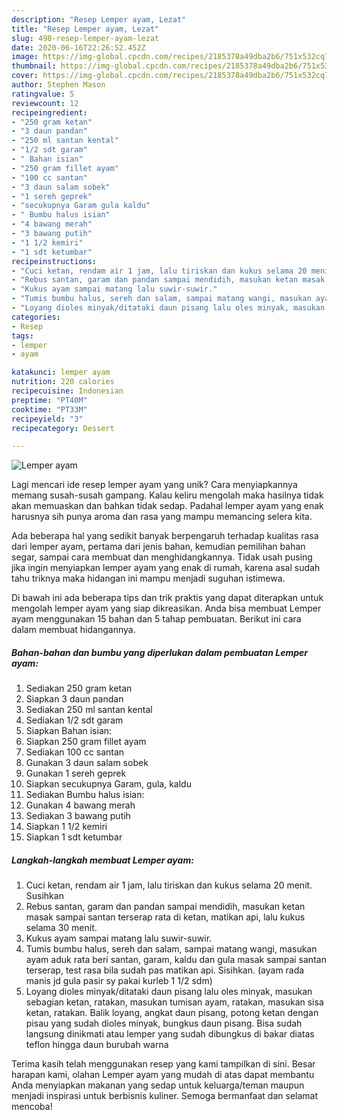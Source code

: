 ```yaml
---
description: "Resep Lemper ayam, Lezat"
title: "Resep Lemper ayam, Lezat"
slug: 498-resep-lemper-ayam-lezat
date: 2020-06-16T22:26:52.452Z
image: https://img-global.cpcdn.com/recipes/2185378a49dba2b6/751x532cq70/lemper-ayam-foto-resep-utama.jpg
thumbnail: https://img-global.cpcdn.com/recipes/2185378a49dba2b6/751x532cq70/lemper-ayam-foto-resep-utama.jpg
cover: https://img-global.cpcdn.com/recipes/2185378a49dba2b6/751x532cq70/lemper-ayam-foto-resep-utama.jpg
author: Stephen Mason
ratingvalue: 5
reviewcount: 12
recipeingredient:
- "250 gram ketan"
- "3 daun pandan"
- "250 ml santan kental"
- "1/2 sdt garam"
- " Bahan isian"
- "250 gram fillet ayam"
- "100 cc santan"
- "3 daun salam sobek"
- "1 sereh geprek"
- "secukupnya Garam gula kaldu"
- " Bumbu halus isian"
- "4 bawang merah"
- "3 bawang putih"
- "1 1/2 kemiri"
- "1 sdt ketumbar"
recipeinstructions:
- "Cuci ketan, rendam air 1 jam, lalu tiriskan dan kukus selama 20 menit. Susihkan"
- "Rebus santan, garam dan pandan sampai mendidih, masukan ketan masak sampai santan terserap rata di ketan, matikan api, lalu kukus selama 30 menit."
- "Kukus ayam sampai matang lalu suwir-suwir."
- "Tumis bumbu halus, sereh dan salam, sampai matang wangi, masukan ayam aduk rata beri santan, garam, kaldu dan gula masak sampai santan terserap, test rasa bila sudah pas matikan api. Sisihkan. (ayam rada manis jd gula pasir sy pakai kurleb 1 1/2 sdm)"
- "Loyang dioles minyak/ditataki daun pisang lalu oles minyak, masukan sebagian ketan, ratakan, masukan tumisan ayam, ratakan, masukan sisa ketan, ratakan. Balik loyang, angkat daun pisang, potong ketan dengan pisau yang sudah dioles minyak, bungkus daun pisang. Bisa sudah langsung dinikmati atau lemper yang sudah dibungkus di bakar diatas teflon hingga daun burubah warna"
categories:
- Resep
tags:
- lemper
- ayam

katakunci: lemper ayam 
nutrition: 220 calories
recipecuisine: Indonesian
preptime: "PT40M"
cooktime: "PT33M"
recipeyield: "3"
recipecategory: Dessert

---
```



![Lemper ayam](https://img-global.cpcdn.com/recipes/2185378a49dba2b6/751x532cq70/lemper-ayam-foto-resep-utama.jpg)

Lagi mencari ide resep lemper ayam yang unik? Cara menyiapkannya memang susah-susah gampang. Kalau keliru mengolah maka hasilnya tidak akan memuaskan dan bahkan tidak sedap. Padahal lemper ayam yang enak harusnya sih punya aroma dan rasa yang mampu memancing selera kita.

Ada beberapa hal yang sedikit banyak berpengaruh terhadap kualitas rasa dari lemper ayam, pertama dari jenis bahan, kemudian pemilihan bahan segar, sampai cara membuat dan menghidangkannya. Tidak usah pusing jika ingin menyiapkan lemper ayam yang enak di rumah, karena asal sudah tahu triknya maka hidangan ini mampu menjadi suguhan istimewa.




Di bawah ini ada beberapa tips dan trik praktis yang dapat diterapkan untuk mengolah lemper ayam yang siap dikreasikan. Anda bisa membuat Lemper ayam menggunakan 15 bahan dan 5 tahap pembuatan. Berikut ini cara dalam membuat hidangannya.

<!--inarticleads1-->

##### Bahan-bahan dan bumbu yang diperlukan dalam pembuatan Lemper ayam:

1. Sediakan 250 gram ketan
1. Siapkan 3 daun pandan
1. Sediakan 250 ml santan kental
1. Sediakan 1/2 sdt garam
1. Siapkan  Bahan isian:
1. Siapkan 250 gram fillet ayam
1. Sediakan 100 cc santan
1. Gunakan 3 daun salam sobek
1. Gunakan 1 sereh geprek
1. Siapkan secukupnya Garam, gula, kaldu
1. Sediakan  Bumbu halus isian:
1. Gunakan 4 bawang merah
1. Sediakan 3 bawang putih
1. Siapkan 1 1/2 kemiri
1. Siapkan 1 sdt ketumbar




<!--inarticleads2-->

##### Langkah-langkah membuat Lemper ayam:

1. Cuci ketan, rendam air 1 jam, lalu tiriskan dan kukus selama 20 menit. Susihkan
1. Rebus santan, garam dan pandan sampai mendidih, masukan ketan masak sampai santan terserap rata di ketan, matikan api, lalu kukus selama 30 menit.
1. Kukus ayam sampai matang lalu suwir-suwir.
1. Tumis bumbu halus, sereh dan salam, sampai matang wangi, masukan ayam aduk rata beri santan, garam, kaldu dan gula masak sampai santan terserap, test rasa bila sudah pas matikan api. Sisihkan. (ayam rada manis jd gula pasir sy pakai kurleb 1 1/2 sdm)
1. Loyang dioles minyak/ditataki daun pisang lalu oles minyak, masukan sebagian ketan, ratakan, masukan tumisan ayam, ratakan, masukan sisa ketan, ratakan. Balik loyang, angkat daun pisang, potong ketan dengan pisau yang sudah dioles minyak, bungkus daun pisang. Bisa sudah langsung dinikmati atau lemper yang sudah dibungkus di bakar diatas teflon hingga daun burubah warna




Terima kasih telah menggunakan resep yang kami tampilkan di sini. Besar harapan kami, olahan Lemper ayam yang mudah di atas dapat membantu Anda menyiapkan makanan yang sedap untuk keluarga/teman maupun menjadi inspirasi untuk berbisnis kuliner. Semoga bermanfaat dan selamat mencoba!
